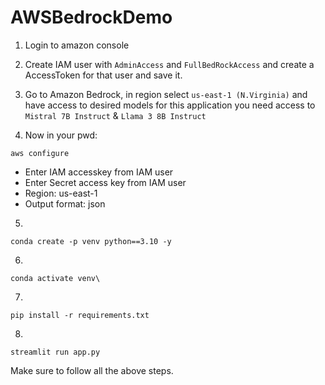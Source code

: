 # AWSBedrockDemo

1. Login to amazon console 

2. Create IAM user with `AdminAccess` and `FullBedRockAccess` and create a AccessToken for that user and save it.

3. Go to Amazon Bedrock, in region select `us-east-1 (N.Virginia)` and have access to desired models for this application you need access to `Mistral 7B Instruct` & `Llama 3 8B Instruct`

4. Now in your pwd:
```
aws configure
```
- Enter IAM accesskey from IAM user
- Enter Secret access key from IAM user
- Region: us-east-1
- Output format: json

5. 
```
conda create -p venv python==3.10 -y
```

6. 
```
conda activate venv\
```
7. 
```
pip install -r requirements.txt
```
8. 
```
streamlit run app.py
```

Make sure to follow all the above steps.